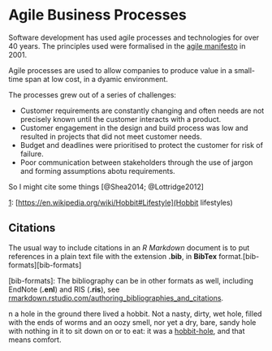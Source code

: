 # Agile Business Processes


Software development has used agile processes and technologies for over 40 years. The principles used were formalised in the [agile manifesto](https://agilemanifesto.org/iso/en/principles.html) in 2001. 


Agile processes are used to allow companies to produce value in a small-time span at low cost, in a dyamic environment. 


The processes grew out of a series of challenges: 


* Customer requirements are constantly changing and often needs are not precisely known until the customer interacts with a product. 
* Customer engagement in the design and build process was low and resulted in projects that did not meet customer needs. 
* Budget and deadlines were prioritised to protect the customer for risk of failure. 
* Poor communication between stakeholders through the use of jargon and forming assumptions abotu requirements. 

So I might cite some things [@Shea2014; @Lottridge2012]

[1]: [https://en.wikipedia.org/wiki/Hobbit#Lifestyle](Hobbit lifestyles)




## Citations
The usual way to include citations in an *R Markdown* document is to put references in a plain text file with the extension **.bib**, in **BibTex** format.[bib-formats][bib-formats]


[bib-formats]: The bibliography can be in other formats as well, including EndNote (**.enl**) and RIS (**.ris**), see [rmarkdown.rstudio.com/authoring_bibliographies_and_citations](https://rmarkdown.rstudio.com/authoring_bibliographies_and_citations.html).



n a hole in the ground there lived a hobbit. Not a nasty, dirty, wet hole, filled with the ends
of worms and an oozy smell, nor yet a dry, bare, sandy hole with nothing in it to sit down on or to
eat: it was a [hobbit-hole][1], and that means comfort.

[1]: <https://en.wikipedia.org/wiki/Hobbit#Lifestyle> "Hobbit lifestyles"
